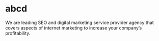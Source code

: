 # abcd
We are leading SEO and digital marketing service provider agency that covers aspects of internet marketing to increase your company’s profitability.
